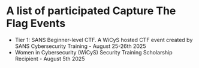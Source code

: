 # A list of participated Capture The Flag Events
- Tier 1: SANS Beginner-level CTF. A WiCyS hosted CTF event created by SANS Cybersecurity Training - August 25-26th 2025
- Women in Cybersecurity (WiCyS) Security Training Scholarship Recipient - August 5th 2025
